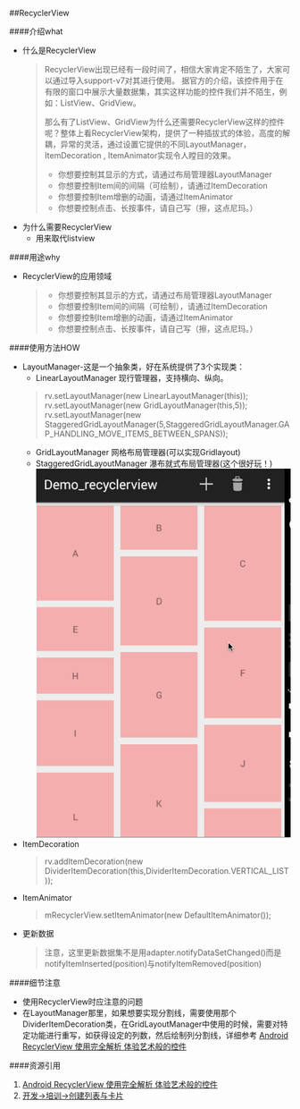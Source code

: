 ##RecyclerView


####介绍what
* 什么是RecyclerView
	 > RecyclerView出现已经有一段时间了，相信大家肯定不陌生了，大家可以通过导入support-v7对其进行使用。 
	> 据官方的介绍，该控件用于在有限的窗口中展示大量数据集，其实这样功能的控件我们并不陌生，例如：ListView、GridView。
	> 
	> 那么有了ListView、GridView为什么还需要RecyclerView这样的控件呢？整体上看RecyclerView架构，提供了一种插拔式的体验，高度的解耦，异常的灵活，通过设置它提供的不同LayoutManager，ItemDecoration , ItemAnimator实现令人瞠目的效果。
	> 
	> * 你想要控制其显示的方式，请通过布局管理器LayoutManager
	> * 你想要控制Item间的间隔（可绘制），请通过ItemDecoration
	> * 你想要控制Item增删的动画，请通过ItemAnimator
	> * 你想要控制点击、长按事件，请自己写（擦，这点尼玛。）
* 为什么需要RecyclerView
	* 用来取代listview


####用途why
* RecyclerView的应用领域
	> * 你想要控制其显示的方式，请通过布局管理器LayoutManager
	> * 你想要控制Item间的间隔（可绘制），请通过ItemDecoration
	> * 你想要控制Item增删的动画，请通过ItemAnimator
	> * 你想要控制点击、长按事件，请自己写（擦，这点尼玛。）

####使用方法HOW
- LayoutManager-这是一个抽象类，好在系统提供了3个实现类：
	* LinearLayoutManager 现行管理器，支持横向、纵向。
	>  rv.setLayoutManager(new LinearLayoutManager(this));
	>  rv.setLayoutManager(new GridLayoutManager(this,5));
	>  rv.setLayoutManager(new StaggeredGridLayoutManager(5,StaggeredGridLayoutManager.GAP_HANDLING_MOVE_ITEMS_BETWEEN_SPANS));
	* GridLayoutManager 网格布局管理器(可以实现Gridlayout)
	* StaggeredGridLayoutManager 瀑布就式布局管理器(这个很好玩！)![](img/01)
- ItemDecoration
	> rv.addItemDecoration(new DividerItemDecoration(this,DividerItemDecoration.VERTICAL_LIST));
- ItemAnimator
	> mRecyclerView.setItemAnimator(new DefaultItemAnimator());
- 更新数据
	> 注意，这里更新数据集不是用adapter.notifyDataSetChanged()而是 
	> 	notifyItemInserted(position)与notifyItemRemoved(position) 

####细节注意
* 使用RecyclerView时应注意的问题
* 在LayoutManager那里，如果想要实现分割线，需要使用那个DividerItemDecoration类，在GridLayoutManager中使用的时候，需要对特定功能进行重写，如获得设定的列数，然后绘制列分割线，详细参考 [ Android RecyclerView 使用完全解析 体验艺术般的控件](http://blog.csdn.net/lmj623565791/article/details/45059587)



####资源引用
1. [ Android RecyclerView 使用完全解析 体验艺术般的控件](http://blog.csdn.net/lmj623565791/article/details/45059587)
2. [开发->培训->创建列表与卡片](http://developer.android.com/intl/zh-cn/training/material/lists-cards.html)